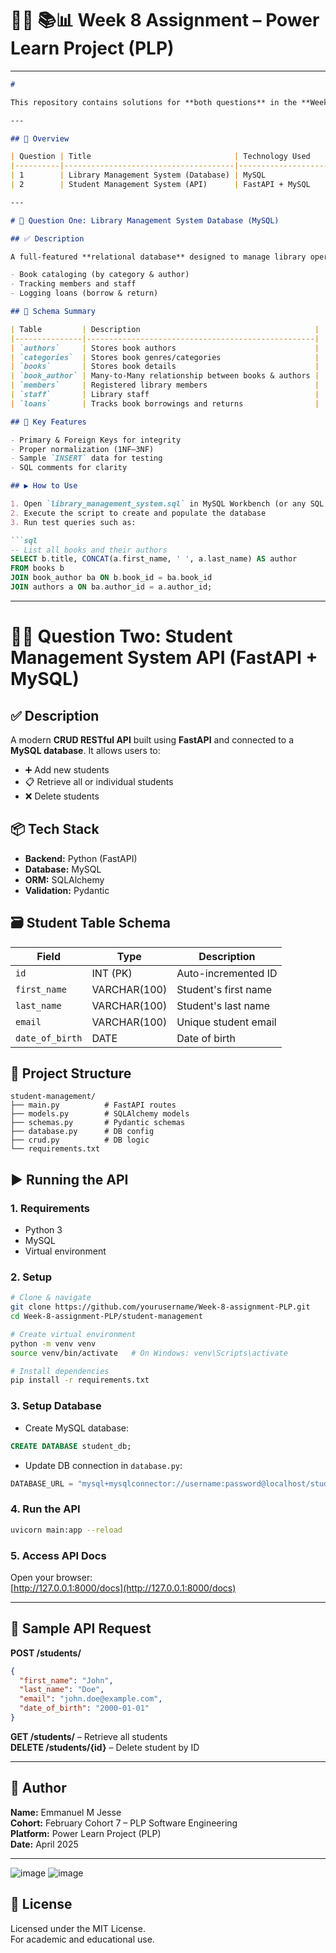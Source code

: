 
# 🧑‍💻 📚📊 Week 8 Assignment – Power Learn Project (PLP)

---

```markdown
# 

This repository contains solutions for **both questions** in the **Week 8 Assignment** of the Power Learn Project (PLP) Software Engineering track – February Cohort 7.

---

## 🧩 Overview

| Question | Title                                | Technology Used       | Description                                  |
|----------|--------------------------------------|------------------------|----------------------------------------------|
| 1        | Library Management System (Database) | MySQL                 | Design and implement a relational DBMS       |
| 2        | Student Management System (API)      | FastAPI + MySQL       | CRUD API for managing student records        |

---

# 📘 Question One: Library Management System Database (MySQL)

## ✅ Description

A full-featured **relational database** designed to manage library operations including:

- Book cataloging (by category & author)
- Tracking members and staff
- Logging loans (borrow & return)

## 🧱 Schema Summary

| Table         | Description                                       |
|---------------|---------------------------------------------------|
| `authors`     | Stores book authors                               |
| `categories`  | Stores book genres/categories                     |
| `books`       | Stores book details                               |
| `book_author` | Many-to-Many relationship between books & authors |
| `members`     | Registered library members                        |
| `staff`       | Library staff                                     |
| `loans`       | Tracks book borrowings and returns                |

## 🔧 Key Features

- Primary & Foreign Keys for integrity
- Proper normalization (1NF–3NF)
- Sample `INSERT` data for testing
- SQL comments for clarity

## ▶️ How to Use

1. Open `library_management_system.sql` in MySQL Workbench (or any SQL client)
2. Execute the script to create and populate the database
3. Run test queries such as:

```sql
-- List all books and their authors
SELECT b.title, CONCAT(a.first_name, ' ', a.last_name) AS author
FROM books b
JOIN book_author ba ON b.book_id = ba.book_id
JOIN authors a ON ba.author_id = a.author_id;
```

---

# 🧑‍💻 Question Two: Student Management System API (FastAPI + MySQL)

## ✅ Description

A modern **CRUD RESTful API** built using **FastAPI** and connected to a **MySQL database**. It allows users to:

- ➕ Add new students
- 📋 Retrieve all or individual students
- ❌ Delete students

## 📦 Tech Stack

- **Backend:** Python (FastAPI)
- **Database:** MySQL
- **ORM:** SQLAlchemy
- **Validation:** Pydantic

## 🗃️ Student Table Schema

| Field         | Type         | Description              |
|---------------|--------------|--------------------------|
| `id`          | INT (PK)     | Auto-incremented ID      |
| `first_name`  | VARCHAR(100) | Student's first name     |
| `last_name`   | VARCHAR(100) | Student's last name      |
| `email`       | VARCHAR(100) | Unique student email     |
| `date_of_birth` | DATE       | Date of birth            |

## 📁 Project Structure

```
student-management/
├── main.py          # FastAPI routes
├── models.py        # SQLAlchemy models
├── schemas.py       # Pydantic schemas
├── database.py      # DB config
├── crud.py          # DB logic
└── requirements.txt
```

## ▶️ Running the API

### 1. Requirements

- Python 3
- MySQL
- Virtual environment

### 2. Setup

```bash
# Clone & navigate
git clone https://github.com/yourusername/Week-8-assignment-PLP.git
cd Week-8-assignment-PLP/student-management

# Create virtual environment
python -m venv venv
source venv/bin/activate   # On Windows: venv\Scripts\activate

# Install dependencies
pip install -r requirements.txt
```

### 3. Setup Database

- Create MySQL database:
```sql
CREATE DATABASE student_db;
```

- Update DB connection in `database.py`:
```python
DATABASE_URL = "mysql+mysqlconnector://username:password@localhost/student_db"
```

### 4. Run the API

```bash
uvicorn main:app --reload
```

### 5. Access API Docs

Open your browser:  
[http://127.0.0.1:8000/docs](http://127.0.0.1:8000/docs)

---

## 🧪 Sample API Request

**POST /students/**
```json
{
  "first_name": "John",
  "last_name": "Doe",
  "email": "john.doe@example.com",
  "date_of_birth": "2000-01-01"
}
```

**GET /students/** – Retrieve all students  
**DELETE /students/{id}** – Delete student by ID

---

## 🧠 Author

**Name:** Emmanuel M Jesse  
**Cohort:** February Cohort 7 – PLP Software Engineering  
**Platform:** Power Learn Project (PLP)  
**Date:** April 2025

---
![image](https://github.com/user-attachments/assets/08643d10-b458-4d14-b574-5992218488fc)
![image](https://github.com/user-attachments/assets/846f142d-628c-427c-87f0-91fed2cdc883)


## 🔗 License

Licensed under the MIT License.  
For academic and educational use.
```
